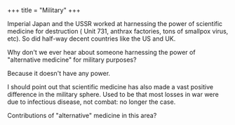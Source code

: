 +++
title = "Military"
+++

Imperial Japan and the USSR worked at harnessing the power of scientific medicine for destruction ( Unit 731, anthrax factories, tons of smallpox virus, etc). So did half-way decent countries like the US and UK. 

Why don't we ever hear about someone harnessing the power of "alternative medicine" for military purposes? 

Because it doesn't have any power.

I should point out that scientific medicine has also made a vast positive difference in the military sphere. Used to be that  most losses in war were due to infectious disease, not combat: no longer the case.

Contributions  of "alternative" medicine in this area?

